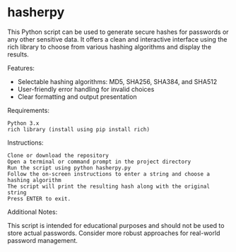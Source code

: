 # hasherpy

This Python script can be used to generate secure hashes for passwords or any other sensitive data. It offers a clean and interactive interface using the rich library to choose from various hashing algorithms and display the results.

Features:

  - Selectable hashing algorithms: MD5, SHA256, SHA384, and SHA512 
  - User-friendly error handling for invalid choices
  - Clear formatting and output presentation

Requirements:

    Python 3.x
    rich library (install using pip install rich)

Instructions:

    Clone or download the repository
    Open a terminal or command prompt in the project directory
    Run the script using python hasherpy.py
    Follow the on-screen instructions to enter a string and choose a hashing algorithm
    The script will print the resulting hash along with the original string
    Press ENTER to exit.

Additional Notes:

  This script is intended for educational purposes and should not be used to store actual passwords. Consider more robust approaches for real-world password management.
